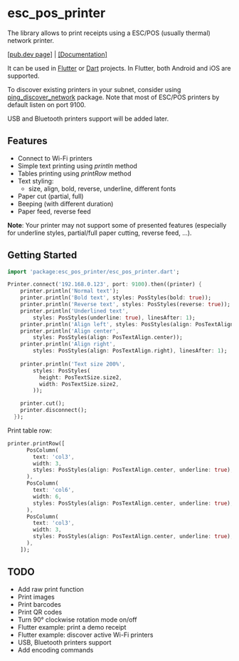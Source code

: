 # esc_pos_printer

The library allows to print receipts using a ESC/POS (usually thermal) network printer.

[[pub.dev page]](https://pub.dev/packages/esc_pos_printer)
| [[Documentation]](https://pub.dev/documentation/esc_pos_printer/latest/)

It can be used in [Flutter](https://flutter.dev/) or [Dart](https://dart.dev/) projects. In Flutter, both Android and iOS are supported.

To discover existing printers in your subnet, consider using [ping_discover_network](https://pub.dev/packages/ping_discover_network) package. Note that most of ESC/POS printers by default listen on port 9100.

USB and Bluetooth printers support will be added later.

## Features

* Connect to Wi-Fi printers
* Simple text printing using *println* method
* Tables printing using *printRow* method
* Text styling:
  * size, align, bold, reverse, underline, different fonts
* Paper cut (partial, full)
* Beeping (with different duration)
* Paper feed, reverse feed

**Note**: Your printer may not support some of presented features (especially for underline styles, partial/full paper cutting, reverse feed, ...).

## Getting Started

```dart
import 'package:esc_pos_printer/esc_pos_printer.dart';

Printer.connect('192.168.0.123', port: 9100).then((printer) {
    printer.println('Normal text');
    printer.println('Bold text', styles: PosStyles(bold: true));
    printer.println('Reverse text', styles: PosStyles(reverse: true));
    printer.println('Underlined text',
        styles: PosStyles(underline: true), linesAfter: 1);
    printer.println('Align left', styles: PosStyles(align: PosTextAlign.left));
    printer.println('Align center',
        styles: PosStyles(align: PosTextAlign.center));
    printer.println('Align right',
        styles: PosStyles(align: PosTextAlign.right), linesAfter: 1);
    
    printer.println('Text size 200%',
        styles: PosStyles(
          height: PosTextSize.size2,
          width: PosTextSize.size2,
        ));

    printer.cut();
    printer.disconnect();
  });
```

Print table row:

```dart
printer.printRow([
      PosColumn(
        text: 'col3',
        width: 3,
        styles: PosStyles(align: PosTextAlign.center, underline: true),
      ),
      PosColumn(
        text: 'col6',
        width: 6,
        styles: PosStyles(align: PosTextAlign.center, underline: true),
      ),
      PosColumn(
        text: 'col3',
        width: 3,
        styles: PosStyles(align: PosTextAlign.center, underline: true),
      ),
    ]);
```

## TODO
* Add raw print function
* Print images
* Print barcodes
* Print QR codes
* Turn 90° clockwise rotation mode on/off
* Flutter example: print a demo receipt
* Flutter example: discover active Wi-Fi printers
* USB, Bluetooth printers support
* Add encoding commands